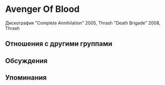 # Avenger Of Blood

Дискография
"Complete Annihilation" 2005, Thrash
"Death Brigade" 2008, Thrash

## Отношения с другими группами


## Обсуждения


## Упоминания

